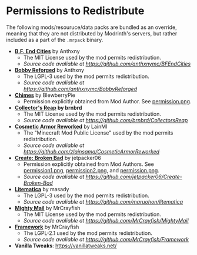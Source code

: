 # Permissions to Redistribute 
The following mods/resouruce/data packs are bundled as an override, meaning that they are not distributed by Modrinth's servers, but rather included as a part of the `.mrpack` binary.

- **[B.F. End Cities](https://www.curseforge.com/minecraft/mc-mods/bf-end-cities)** by Anthxny
  - The MIT License used by the mod permits redistribution.
  - *Source code avaliable at https://github.com/anthxnymc/BFEndCities*
- **[Bobby Reforged](https://www.curseforge.com/minecraft/mc-mods/bobby-reforged)** by Anthxny
  - The LGPL-3 used by the mod permits redistribution.
  - *Source code avaliable at https://github.com/anthxnymc/BobbyReforged*
- **[Chimes](https://www.curseforge.com/minecraft/mc-mods/chimes)** by BlewberryPie
  - Permission explicitly obtained from Mod Author. See [permission.png](chimes/permission.png).
- **[Collector's Reap](https://www.curseforge.com/minecraft/mc-mods/collectors-reap) by brnbrd**
  - The MIT License used by the mod permits redistribution.
  - *Source code avaliable at https://github.com/brnbrd/CollectorsReap*
- **[Cosmetic Armor Reworked](https://www.curseforge.com/minecraft/mc-mods/cosmetic-armor-reworked)** by LainMI
  - The "Minecraft Mod Public License" used by the mod permits redistribution.
  - *Source code avaliable at https://github.com/zlainsama/CosmeticArmorReworked*
- **[Create: Broken Bad](https://www.curseforge.com/minecraft/mc-mods/create-broken-bad)** by jetpacker06
  - Permission explicitly obtained from Mod Authors. See [permission1.png](createbb/permission1.png), [permission2.png](createbb/permission2.png), and [permission.png](usableproduct/permission.png).
  - *Source code avaliable at https://github.com/jetpacker06/Create-Broken-Bad*
- **[Litematica](https://www.curseforge.com/minecraft/mc-mods/litematica)** by masady
  - The LGPL-3 used by the mod permits redistribution.
  - *Source code avaliable at https://github.com/maruohon/litematica*
- **[Mighty Mail](https://www.curseforge.com/minecraft/mc-mods/mighty-mail)** by MrCrayfish
  - The MIT License used by the mod permits redistribution.
  - *Source code avaliable at https://github.com/MrCrayfish/MightyMail*
- **[Framework](https://www.curseforge.com/minecraft/mc-mods/framework)** by MrCrayfish
  - The LGPL-2.1 used by the mod permits redistribution.
  - *Source code avaliable at https://github.com/MrCrayfish/Framework*
- **Vanilla Tweaks**: https://vanillatweaks.net/